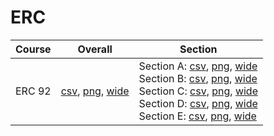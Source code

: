 # ERC

| Course | Overall | Section |
| ------ | ------- | ------- |
| ERC 92 | [csv](https://github.com/UCSD-Historical-Enrollment-Data/2025Spring/blob/main/overall/ERC%2092.csv), [png](https://raw.githubusercontent.com/UCSD-Historical-Enrollment-Data/2025Spring/main/plot_overall/ERC%2092.png), [wide](https://raw.githubusercontent.com/UCSD-Historical-Enrollment-Data/2025Spring/main/plot_overall_wide/ERC%2092.png) | Section A: [csv](https://github.com/UCSD-Historical-Enrollment-Data/2025Spring/blob/main/section/ERC%2092_A.csv), [png](https://raw.githubusercontent.com/UCSD-Historical-Enrollment-Data/2025Spring/main/plot_section/ERC%2092_A.png), [wide](https://raw.githubusercontent.com/UCSD-Historical-Enrollment-Data/2025Spring/main/plot_section_wide/ERC%2092_A.png)<br>Section B: [csv](https://github.com/UCSD-Historical-Enrollment-Data/2025Spring/blob/main/section/ERC%2092_B.csv), [png](https://raw.githubusercontent.com/UCSD-Historical-Enrollment-Data/2025Spring/main/plot_section/ERC%2092_B.png), [wide](https://raw.githubusercontent.com/UCSD-Historical-Enrollment-Data/2025Spring/main/plot_section_wide/ERC%2092_B.png)<br>Section C: [csv](https://github.com/UCSD-Historical-Enrollment-Data/2025Spring/blob/main/section/ERC%2092_C.csv), [png](https://raw.githubusercontent.com/UCSD-Historical-Enrollment-Data/2025Spring/main/plot_section/ERC%2092_C.png), [wide](https://raw.githubusercontent.com/UCSD-Historical-Enrollment-Data/2025Spring/main/plot_section_wide/ERC%2092_C.png)<br>Section D: [csv](https://github.com/UCSD-Historical-Enrollment-Data/2025Spring/blob/main/section/ERC%2092_D.csv), [png](https://raw.githubusercontent.com/UCSD-Historical-Enrollment-Data/2025Spring/main/plot_section/ERC%2092_D.png), [wide](https://raw.githubusercontent.com/UCSD-Historical-Enrollment-Data/2025Spring/main/plot_section_wide/ERC%2092_D.png)<br>Section E: [csv](https://github.com/UCSD-Historical-Enrollment-Data/2025Spring/blob/main/section/ERC%2092_E.csv), [png](https://raw.githubusercontent.com/UCSD-Historical-Enrollment-Data/2025Spring/main/plot_section/ERC%2092_E.png), [wide](https://raw.githubusercontent.com/UCSD-Historical-Enrollment-Data/2025Spring/main/plot_section_wide/ERC%2092_E.png) |
